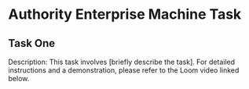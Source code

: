 # Authority Enterprise Machine Task

## Task One
Description: This task involves [briefly describe the task]. For detailed instructions and a demonstration, please refer to the Loom video linked below.


